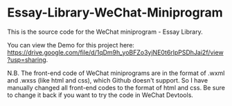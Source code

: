 # Essay-Library-WeChat-Miniprogram

This is the source code for the WeChat miniprogram - Essay Library.

You can view the Demo for this project here: https://drive.google.com/file/d/1qDm9h_yoBFZo3yjNE0t6rlpPSDhJai2f/view?usp=sharing.

N.B. The front-end code of WeChat miniprograms are in the format of .wxml and .wxss (like html and css), which Github doesn't support. So I have manually changed all front-end codes to the format of html and css. Be sure to change it back if you want to try the code in WeChat Devtools.
